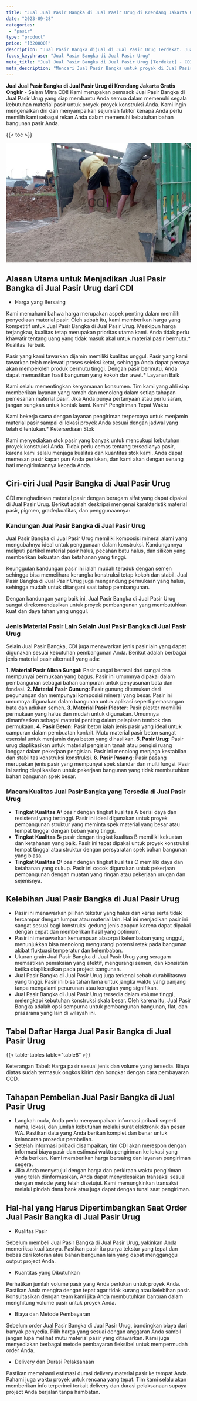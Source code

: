 ```yaml
---
title: "Jual Jual Pasir Bangka di Jual Pasir Urug di Krendang Jakarta Gratis Ongkir"
date: "2023-09-28"
categories:
 - "pasir"
type: "product"
price: "[320000]"
description: "Jual Pasir Bangka dijual di Jual Pasir Urug Terdekat. Jual Pasir Bangka ini sering dipakai dalam proyek konstruksi sebagai material adukan yang berkualitas dan halus. Hubungi kami untuk informasi lebih lanjut."
focus_keyphrase: "Jual Pasir Bangka di Jual Pasir Urug"
meta_title: "Jual Jual Pasir Bangka di Jual Pasir Urug [Terdekat] - CDI"
meta_description: "Mencari Jual Pasir Bangka untuk proyek di Jual Pasir Urug? Kami menawarkan Jual Pasir Bangka berkualitas untuk material adukan. Raih penawaran terbaik sekarang."
---
```


**Jual Jual Pasir Bangka di Jual Pasir Urug di Krendang Jakarta Gratis Ongkir** - Salam Mitra CDI! Kami merupakan pemasok Jual Pasir Bangka di Jual Pasir Urug yang siap membantu Anda semua dalam memenuhi segala kebutuhan material pasir untuk proyek-proyek konstruksi Anda. Kami ingin mengenalkan diri dan menyampaikan sejumlah faktor kenapa Anda perlu memilih kami sebagai rekan Anda dalam memenuhi kebutuhan bahan bangunan pasir Anda.

{{< toc >}}

![Jual Jual Pasir Bangka di Jual Pasir Urug di Krendang Jakarta Gratis Ongkir](/images/pasir/pasir-bangunan-33.jpg)

## Alasan Utama untuk Menjadikan Jual Pasir Bangka di Jual Pasir Urug dari CDI

*   Harga yang Bersaing

Kami memahami bahwa harga merupakan aspek penting dalam memilih penyediaan material pasir. Oleh sebab itu, kami memberikan harga yang kompetitif untuk Jual Pasir Bangka di Jual Pasir Urug. Meskipun harga terjangkau, kualitas tetap merupakan prioritas utama kami. Anda tidak perlu khawatir tentang uang yang tidak masuk akal untuk material pasir bermutu.*   Kualitas Terbaik

Pasir yang kami tawarkan dijamin memiliki kualitas unggul. Pasir yang kami tawarkan telah melewati proses seleksi ketat, sehingga Anda dapat percaya akan memperoleh produk bermutu tinggi. Dengan pasir bermutu, Anda dapat memastikan hasil bangunan yang kokoh dan awet.*   Layanan Baik

Kami selalu mementingkan kenyamanan konsumen. Tim kami yang ahli siap memberikan layanan yang ramah dan menolong dalam setiap tahapan pemesanan material pasir. Jika Anda punya pertanyaan atau perlu saran, jangan sungkan untuk kontak kami. Kami*   Pengiriman Tepat Waktu

Kami bekerja sama dengan layanan pengiriman terpercaya untuk menjamin material pasir sampai di lokasi proyek Anda sesuai dengan jadwal yang telah ditentukan.*   Ketersediaan Stok

Kami menyediakan stok pasir yang banyak untuk mencukupi kebutuhan proyek konstruksi Anda. Tidak perlu cemas tentang tersedianya pasir, karena kami selalu menjaga kualitas dan kuantitas stok kami. Anda dapat memesan pasir kapan pun Anda perlukan, dan kami akan dengan senang hati mengirimkannya kepada Anda. 

## Ciri-ciri Jual Pasir Bangka di Jual Pasir Urug

CDI menghadirkan material pasir dengan beragam sifat yang dapat dipakai di Jual Pasir Urug. Berikut adalah deskripsi mengenai karakteristik material pasir, pigmen, grade/kualitas, dan penggunaannya:

### Kandungan Jual Pasir Bangka di Jual Pasir Urug

Jual Pasir Bangka di Jual Pasir Urug memiliki komposisi mineral alami yang mengubahnya ideal untuk penggunaan dalam konstruksi. Kandungannya meliputi partikel material pasir halus, pecahan batu halus, dan silikon yang memberikan kekuatan dan ketahanan yang tinggi.

Keunggulan kandungan pasir ini ialah mudah teraduk dengan semen sehingga bisa memelihara kerangka konstruksi tetap kokoh dan stabil. Jual Pasir Bangka di Jual Pasir Urug juga mengandung permukaan yang halus, sehingga mudah untuk ditangani saat tahap pembangunan.

Dengan kandungan yang baik ini, Jual Pasir Bangka di Jual Pasir Urug sangat direkomendasikan untuk proyek pembangunan yang membutuhkan kuat dan daya tahan yang unggul.

### Jenis Material Pasir Lain Selain Jual Pasir Bangka di Jual Pasir Urug

Selain Jual Pasir Bangka, CDI juga menawarkan jenis pasir lain yang dapat digunakan sesuai kebutuhan pembangunan Anda. Berikut adalah berbagai jenis material pasir alternatif yang ada:

**1\. Material Pasir Aliran Sungai:** Pasir sungai berasal dari sungai dan mempunyai permukaan yang bagus. Pasir ini umumnya dipakai dalam pembangunan sebagai bahan campuran untuk penyusunan bata dan fondasi.
**2\. Material Pasir Gunung:** Pasir gunung ditemukan dari pegunungan dan mempunyai komposisi mineral yang besar. Pasir ini umumnya digunakan dalam bangunan untuk aplikasi seperti pemasangan bata dan adukan semen.
**3\. Material Pasir Plester:** Pasir plester memiliki permukaan yang halus dan mudah untuk digunakan. Umumnya dimanfaatkan sebagai material penting dalam pelapisan tembok dan permukaan.
**4\. Pasir Beton:** Pasir beton ialah jenis pasir yang ideal untuk campuran dalam pembuatan konkrit. Mutu material pasir beton sangat esensial untuk menjamin daya beton yang dihasilkan.
**5\. Pasir Urug:** Pasir urug diaplikasikan untuk material pengisian tanah atau pengisi ruang longgar dalam pekerjaan pengisian. Pasir ini menolong menjaga kestabilan dan stabilitas konstruksi konstruksi.
**6\. Pasir Pasang:** Pasir pasang merupakan jenis pasir yang mempunyai spek standar dan multi fungsi. Pasir ini sering diaplikasikan untuk pekerjaan bangunan yang tidak membutuhkan bahan bangunan spek besar.

### Macam Kualitas Jual Pasir Bangka yang Tersedia di Jual Pasir Urug

*   **Tingkat Kualitas A:** pasir dengan tingkat kualitas A berisi daya dan resistensi yang tertinggi. Pasir ini ideal digunakan untuk proyek pembangunan struktur yang meminta spek material yang besar atau tempat tinggal dengan beban yang tinggi.
*   **Tingkat Kualitas B:** pasir dengan tingkat kualitas B memiliki kekuatan dan ketahanan yang baik. Pasir ini tepat dipakai untuk proyek konstruksi tempat tinggal atau struktur dengan persyaratan spek bahan bangunan yang biasa.
*   **Tingkat Kualitas C:** pasir dengan tingkat kualitas C memiliki daya dan ketahanan yang cukup. Pasir ini cocok digunakan untuk pekerjaan pembangunan dengan muatan yang ringan atau pekerjaan urugan dan sejenisnya.

## Kelebihan Jual Pasir Bangka di Jual Pasir Urug

*   Pasir ini menawarkan pilihan tekstur yang halus dan keras serta tidak tercampur dengan lumpur atau material lain. Hal ini menjadikan pasir ini sangat sesuai bagi konstruksi gedung jenis apapun karena dapat dipakai dengan cepat dan memberikan hasil yang optimum.
*   Pasir ini menawarkan kemampuan absorpsi kelembaban yang unggul, menunjukkan bisa menolong mengurangi potensi retak pada bangunan akibat fluktuasi temperatur dan kelembaban.
*   Ukuran grain Jual Pasir Bangka di Jual Pasir Urug yang seragam memastikan pemakaian yang efektif, mengurangi semen, dan konsisten ketika diaplikasikan pada project bangunan.
*   Jual Pasir Bangka di Jual Pasir Urug juga terkenal sebab durabilitasnya yang tinggi. Pasir ini bisa tahan lama untuk jangka waktu yang panjang tanpa mengalami penurunan atau kerugian yang signifikan.
*   Jual Pasir Bangka di Jual Pasir Urug tersedia dalam volume tinggi, melengkapi kebutuhan konstruksi skala besar. Oleh karena itu, Jual Pasir Bangka adalah opsi sempurna untuk pembangunan bangunan, flat, dan prasarana yang lain di wilayah ini.

## Tabel Daftar Harga Jual Pasir Bangka di Jual Pasir Urug

{{< table-tables table="table8" >}}

Keterangan Tabel: Harga pasir sesuai jenis dan volume yang tersedia. Biaya diatas sudah termasuk ongkos kirim dan bongkar dengan cara pembayaran COD.

## Tahapan Pembelian Jual Pasir Bangka di Jual Pasir Urug

*   Langkah mula, Anda perlu menyampaikan informasi pribadi seperti nama, lokasi, dan jumlah kebutuhan melalui surat elektronik dan pesan WA. Pastikan data yang Anda berikan komplet dan benar untuk kelancaran prosedur pembelian.
*   Setelah informasi pribadi disampaikan, tim CDI akan merespon dengan informasi biaya pasir dan estimasi waktu pengiriman ke lokasi yang Anda berikan. Kami memberikan harga bersaing dan layanan pengiriman segera.
*   Jika Anda menyetujui dengan harga dan perkiraan waktu pengiriman yang telah diinformasikan, Anda dapat menyelesaikan transaksi sesuai dengan metode yang telah disetujui. Kami memungkinkan transaksi melalui pindah dana bank atau juga dapat dengan tunai saat pengiriman.

## Hal-hal yang Harus Dipertimbangkan Saat Order Jual Pasir Bangka di Jual Pasir Urug

*   Kualitas Pasir

Sebelum membeli Jual Pasir Bangka di Jual Pasir Urug, yakinkan Anda memeriksa kualitasnya. Pastikan pasir itu punya tekstur yang tepat dan bebas dari kotoran atau bahan bangunan lain yang dapat mengganggu output project Anda.
*   Kuantitas yang Dibutuhkan

Perhatikan jumlah volume pasir yang Anda perlukan untuk proyek Anda. Pastikan Anda mengira dengan tepat agar tidak kurang atau kelebihan pasir. Konsultasikan dengan team kami jika Anda membutuhkan bantuan dalam menghitung volume pasir untuk proyek Anda.
*   Biaya dan Metode Pembayaran

Sebelum order Jual Pasir Bangka di Jual Pasir Urug, bandingkan biaya dari banyak penyedia. Pilih harga yang sesuai dengan anggaran Anda sambil jangan lupa melihat mutu material pasir yang ditawarkan. Kami juga menyediakan berbagai metode pembayaran fleksibel untuk mempermudah order Anda.
*   Delivery dan Durasi Pelaksanaan

Pastikan memahami estimasi durasi delivery material pasir ke tempat Anda. Pahami juga waktu proyek untuk rencana yang tepat. Tim kami selalu akan memberikan info terperinci terkait delivery dan durasi pelaksanaan supaya project Anda berjalan tanpa hambatan.